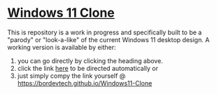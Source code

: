 # [Windows 11 Clone](https://bordevtech.github.io/Windows11-Clone)

This is repository is a work in progress and specifically built to be a "parody" or "look-a-like" of the current Windows 11 desktop design.
   A working version is available by either:
   1. you can go directly by clicking the heading above.
   2. click the link [here](https://bordevtech.github.io/Windows11-Clone) to be directed automatically
or 
   4. just simply compy the link yourself @ https://bordevtech.github.io/Windows11-Clone
 
